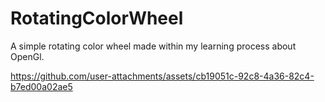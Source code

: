 # RotatingColorWheel

A simple rotating color wheel made within my learning process about OpenGl.

https://github.com/user-attachments/assets/cb19051c-92c8-4a36-82c4-b7ed00a02ae5

